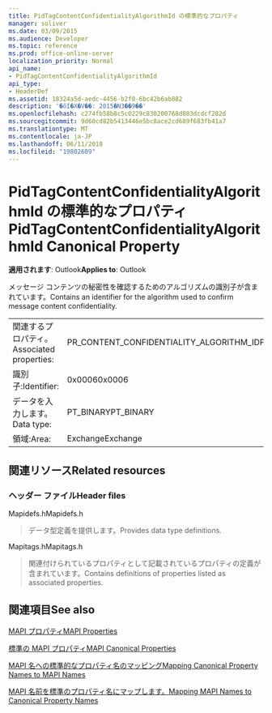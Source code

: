 ```yaml
---
title: PidTagContentConfidentialityAlgorithmId の標準的なプロパティ
manager: soliver
ms.date: 03/09/2015
ms.audience: Developer
ms.topic: reference
ms.prod: office-online-server
localization_priority: Normal
api_name:
- PidTagContentConfidentialityAlgorithmId
api_type:
- HeaderDef
ms.assetid: 18324a5d-aedc-4456-b2f0-6bc42b6ab882
description: '�ŏI�X�V��: 2015�N3��9��'
ms.openlocfilehash: c274fb58b8c5c0229c830200768d083dcdcf282d
ms.sourcegitcommit: 9d60cd82b5413446e5bc8ace2cd689f683fb41a7
ms.translationtype: MT
ms.contentlocale: ja-JP
ms.lasthandoff: 06/11/2018
ms.locfileid: "19802609"
---
```

# <a name="pidtagcontentconfidentialityalgorithmid-canonical-property"></a><span data-ttu-id="42a39-103">PidTagContentConfidentialityAlgorithmId の標準的なプロパティ</span><span class="sxs-lookup"><span data-stu-id="42a39-103">PidTagContentConfidentialityAlgorithmId Canonical Property</span></span>

  
  
<span data-ttu-id="42a39-104">**適用されます**: Outlook</span><span class="sxs-lookup"><span data-stu-id="42a39-104">**Applies to**: Outlook</span></span> 
  
<span data-ttu-id="42a39-105">メッセージ コンテンツの秘密性を確認するためのアルゴリズムの識別子が含まれています。</span><span class="sxs-lookup"><span data-stu-id="42a39-105">Contains an identifier for the algorithm used to confirm message content confidentiality.</span></span>
  
|||
|:-----|:-----|
|<span data-ttu-id="42a39-106">関連するプロパティ。</span><span class="sxs-lookup"><span data-stu-id="42a39-106">Associated properties:</span></span>  <br/> |<span data-ttu-id="42a39-107">PR_CONTENT_CONFIDENTIALITY_ALGORITHM_ID</span><span class="sxs-lookup"><span data-stu-id="42a39-107">PR_CONTENT_CONFIDENTIALITY_ALGORITHM_ID</span></span>  <br/> |
|<span data-ttu-id="42a39-108">識別子:</span><span class="sxs-lookup"><span data-stu-id="42a39-108">Identifier:</span></span>  <br/> |<span data-ttu-id="42a39-109">0x0006</span><span class="sxs-lookup"><span data-stu-id="42a39-109">0x0006</span></span>  <br/> |
|<span data-ttu-id="42a39-110">データを入力します。</span><span class="sxs-lookup"><span data-stu-id="42a39-110">Data type:</span></span>  <br/> |<span data-ttu-id="42a39-111">PT_BINARY</span><span class="sxs-lookup"><span data-stu-id="42a39-111">PT_BINARY</span></span>  <br/> |
|<span data-ttu-id="42a39-112">領域:</span><span class="sxs-lookup"><span data-stu-id="42a39-112">Area:</span></span>  <br/> |<span data-ttu-id="42a39-113">Exchange</span><span class="sxs-lookup"><span data-stu-id="42a39-113">Exchange</span></span>  <br/> |
   
## <a name="related-resources"></a><span data-ttu-id="42a39-114">関連リソース</span><span class="sxs-lookup"><span data-stu-id="42a39-114">Related resources</span></span>

### <a name="header-files"></a><span data-ttu-id="42a39-115">ヘッダー ファイル</span><span class="sxs-lookup"><span data-stu-id="42a39-115">Header files</span></span>

<span data-ttu-id="42a39-116">Mapidefs.h</span><span class="sxs-lookup"><span data-stu-id="42a39-116">Mapidefs.h</span></span>
  
> <span data-ttu-id="42a39-117">データ型定義を提供します。</span><span class="sxs-lookup"><span data-stu-id="42a39-117">Provides data type definitions.</span></span>
    
<span data-ttu-id="42a39-118">Mapitags.h</span><span class="sxs-lookup"><span data-stu-id="42a39-118">Mapitags.h</span></span>
  
> <span data-ttu-id="42a39-119">関連付けられているプロパティとして記載されているプロパティの定義が含まれています。</span><span class="sxs-lookup"><span data-stu-id="42a39-119">Contains definitions of properties listed as associated properties.</span></span>
    
## <a name="see-also"></a><span data-ttu-id="42a39-120">関連項目</span><span class="sxs-lookup"><span data-stu-id="42a39-120">See also</span></span>



[<span data-ttu-id="42a39-121">MAPI プロパティ</span><span class="sxs-lookup"><span data-stu-id="42a39-121">MAPI Properties</span></span>](mapi-properties.md)
  
[<span data-ttu-id="42a39-122">標準の MAPI プロパティ</span><span class="sxs-lookup"><span data-stu-id="42a39-122">MAPI Canonical Properties</span></span>](mapi-canonical-properties.md)
  
[<span data-ttu-id="42a39-123">MAPI 名への標準的なプロパティ名のマッピング</span><span class="sxs-lookup"><span data-stu-id="42a39-123">Mapping Canonical Property Names to MAPI Names</span></span>](mapping-canonical-property-names-to-mapi-names.md)
  
[<span data-ttu-id="42a39-124">MAPI 名前を標準のプロパティ名にマップします。</span><span class="sxs-lookup"><span data-stu-id="42a39-124">Mapping MAPI Names to Canonical Property Names</span></span>](mapping-mapi-names-to-canonical-property-names.md)

